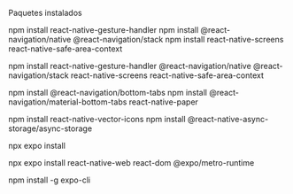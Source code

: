 Paquetes instalados

npm install react-native-gesture-handler npm install @react-navigation/native @react-navigation/stack npm install react-native-screens react-native-safe-area-context

npm install react-native-gesture-handler @react-navigation/native @react-navigation/stack react-native-screens react-native-safe-area-context

npm install @react-navigation/bottom-tabs npm install @react-navigation/material-bottom-tabs react-native-paper

npm install react-native-vector-icons npm install @react-native-async-storage/async-storage

npx expo install

npx expo install react-native-web react-dom @expo/metro-runtime

npm install -g expo-cli
